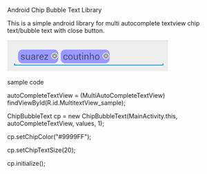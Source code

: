 Android Chip Bubble Text Library

This is a simple android library for multi autocomplete textview chip text/bubble text with close button.

![Alt text](https://github.com/AmaldevTA/Android-Chip-Bubble-Text-Library/blob/master/ScreenShot.PNG "screen shot")

sample code

  autoCompleteTextView = (MultiAutoCompleteTextView) findViewById(R.id.MultitextView_sample);
  
  ChipBubbleText cp = new ChipBubbleText(MainActivity.this, autoCompleteTextView, values, 1);
  
  cp.setChipColor("#9999FF");
  
  cp.setChipTextSize(20);
  
  cp.initialize();
